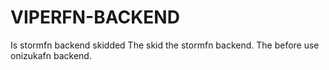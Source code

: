 # VIPERFN-BACKEND
Is stormfn backend skidded
The skid the stormfn backend.
The before use onizukafn backend.
